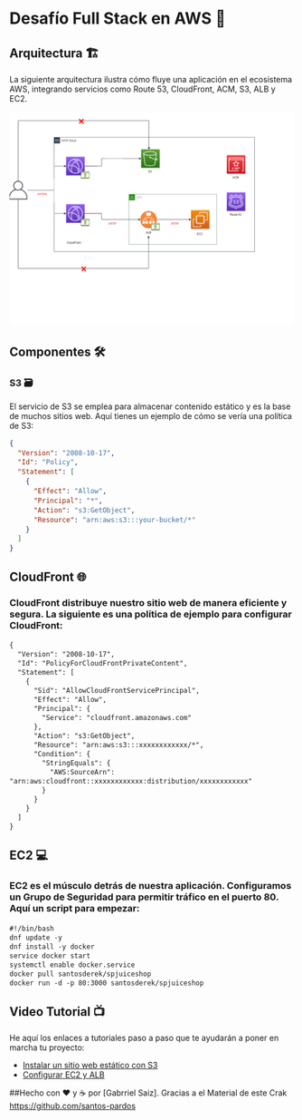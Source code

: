 # Desafío Full Stack en AWS 🚀

## Arquitectura 🏗️

La siguiente arquitectura ilustra cómo fluye una aplicación en el ecosistema AWS, integrando servicios como Route 53, CloudFront, ACM, S3, ALB y EC2.

![Arquitectura AWS](./imagen/Cloudfront.png)

## Componentes 🛠️

### S3 🗃️

El servicio de S3 se emplea para almacenar contenido estático y es la base de muchos sitios web. Aquí tienes un ejemplo de cómo se vería una política de S3:

```json
{
  "Version": "2008-10-17",
  "Id": "Policy",
  "Statement": [
    {
      "Effect": "Allow",
      "Principal": "*",
      "Action": "s3:GetObject",
      "Resource": "arn:aws:s3:::your-bucket/*"
    }
  ]
}
````

## CloudFront 🌐
### CloudFront distribuye nuestro sitio web de manera eficiente y segura. La siguiente es una política de ejemplo para configurar CloudFront:

````
{
  "Version": "2008-10-17",
  "Id": "PolicyForCloudFrontPrivateContent",
  "Statement": [
    {
      "Sid": "AllowCloudFrontServicePrincipal",
      "Effect": "Allow",
      "Principal": {
        "Service": "cloudfront.amazonaws.com"
      },
      "Action": "s3:GetObject",
      "Resource": "arn:aws:s3:::xxxxxxxxxxxx/*",
      "Condition": {
        "StringEquals": {
          "AWS:SourceArn": "arn:aws:cloudfront::xxxxxxxxxxxx:distribution/xxxxxxxxxxxx"
        }
      }
    }
  ]
}
````
## EC2 💻
###  EC2 es el músculo detrás de nuestra aplicación. Configuramos un Grupo de Seguridad para permitir tráfico en el puerto 80. Aquí un script para empezar:

````
#!/bin/bash
dnf update -y
dnf install -y docker
service docker start
systemctl enable docker.service
docker pull santosderek/spjuiceshop
docker run -d -p 80:3000 santosderek/spjuiceshop
````


## Video Tutorial 📺
He aquí los enlaces a tutoriales paso a paso que te ayudarán a poner en marcha tu proyecto:

- [Instalar un sitio web estático con S3](https://youtu.be/4bxVDFwqd5o)
- [Configurar EC2 y ALB](https://youtu.be/4bxDFvqd5o)


##Hecho con ❤️ y ☕ por [Gabrriel Saiz]. Gracias a el Material de este Crak https://github.com/santos-pardos